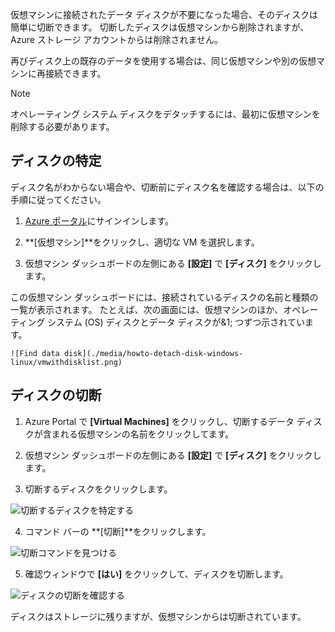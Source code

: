 仮想マシンに接続されたデータ ディスクが不要になった場合、そのディスクは簡単に切断できます。 切断したディスクは仮想マシンから削除されますが、Azure ストレージ アカウントからは削除されません。

再びディスク上の既存のデータを使用する場合は、同じ仮想マシンや別の仮想マシンに再接続できます。  

> [!NOTE]
> オペレーティング システム ディスクをデタッチするには、最初に仮想マシンを削除する必要があります。
>

## <a name="find-the-disk"></a>ディスクの特定
ディスク名がわからない場合や、切断前にディスク名を確認する場合は、以下の手順に従ってください。

1. [Azure ポータル](https://portal.azure.com)にサインインします。

2. **[仮想マシン]**をクリックし、適切な VM を選択します。

3. 仮想マシン ダッシュボードの左側にある **[設定]** で **[ディスク]** をクリックします。

 この仮想マシン ダッシュボードには、接続されているディスクの名前と種類の一覧が表示されます。 たとえば、次の画面には、仮想マシンのほか、オペレーティング システム (OS) ディスクとデータ ディスクが&1; つずつ示されています。

    ![Find data disk](./media/howto-detach-disk-windows-linux/vmwithdisklist.png)

## <a name="detach-the-disk"></a>ディスクの切断
1. Azure Portal で **[Virtual Machines]** をクリックし、切断するデータ ディスクが含まれる仮想マシンの名前をクリックしてます。

2. 仮想マシン ダッシュボードの左側にある **[設定]** で **[ディスク]** をクリックします。

3. 切断するディスクをクリックします。

  ![切断するディスクを特定する](./media/howto-detach-disk-windows-linux/disklist.png)

4. コマンド バーの **[切断]**をクリックします。

  ![切断コマンドを見つける](./media/howto-detach-disk-windows-linux/diskdetachcommand.png)

5. 確認ウィンドウで **[はい]** をクリックして、ディスクを切断します。

  ![ディスクの切断を確認する](./media/howto-detach-disk-windows-linux/confirmdetach.png)

ディスクはストレージに残りますが、仮想マシンからは切断されています。
